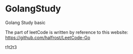 # GolangStudy
Golang Study basic

The part of leetCode is written by reference to this website: 
https://github.com/halfrost/LeetCode-Go

t1t2t3
